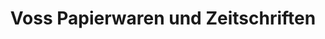 ---
title: "Voss Papierwaren und Zeitschriften"
url: /sylt/voss-papierwaren-und-zeitschriften/
shop: Zeitungen
---